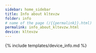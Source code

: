 ```yaml
---
sidebar: home_sidebar
title: Info about kltevzw
folder: info
# name of the page (/{{permalink}}.html)
permalink: info_about_kltevzw.html
device: kltevzw
---
```

{% include templates/device_info.md %}
